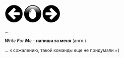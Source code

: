 [![Вернуться назад](./assets/button_back.png)](./clone.md)[![На главную](./assets/button_home_wfm.png)](./readme.md)[![Вперед](./assets/button_forward.png)](./repo.md) 



...  

***W****rite* ***F****or* ***M****e* - **напиши за меня** (англ.)  

... к сожалению, такой команды еще не придумали =)